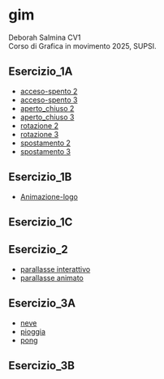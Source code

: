 # gim

Deborah Salmina CV1  
Corso di Grafica in movimento 2025, SUPSI.  


##  Esercizio_1A

- [acceso-spento 2](https://debysalmi.github.io/gim/Esercizio_1A/acceso_spento_2.html)
- [acceso-spento 3](https://debysalmi.github.io/gim/Esercizio_1A/acceso_spento_3.html)
- [aperto_chiuso 2](https://debysalmi.github.io/gim/Esercizio_1A/aperto_chiuso_2.html)
- [aperto_chiuso 3](https://debysalmi.github.io/gim/Esercizio_1A/aperto_chiuso_3.html)
- [rotazione 2](https://debysalmi.github.io/gim/Esercizio_1A/rotazione_2.html)
- [rotazione 3](https://debysalmi.github.io/gim/Esercizio_1A/rotazione_3.html)
- [spostamento 2](https://debysalmi.github.io/gim/Esercizio_1A/spostamento_2.html)
- [spostamento 3](https://debysalmi.github.io/gim/Esercizio_1A/spostamento_3.html)


##  Esercizio_1B
- [Animazione-logo](https://debysalmi.github.io/gim/Esercizio_1B/index.html)

##  Esercizio_1C

##  Esercizio_2
- [parallasse interattivo](https://debysalmi.github.io/gim/Esercizio_2/index_interattivo.html)
- [parallasse animato](https://debysalmi.github.io/gim/Esercizio_2/index_animato.html)



##  Esercizio_3A
- [neve](https://debysalmi.github.io/gim/Esercizio_3A/neve)
- [pioggia](https://debysalmi.github.io/gim/Esercizio_3A/pioggia)
- [pong](https://debysalmi.github.io/gim/Esercizio_3A/pong)

##  Esercizio_3B
